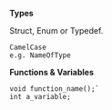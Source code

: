 **Types** 

Struct, Enum or Typedef.

    CamelCase
    e.g. NameOfType

**Functions & Variables**
     
    void function_name();`
    int a_variable;
